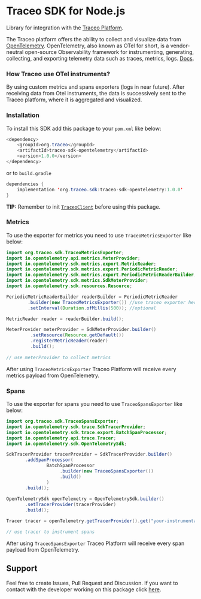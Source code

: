 # Traceo SDK for Node.js

Library for integration with the [Traceo Platform](https://github.com/traceo-dev/traceo).

The Traceo platform offers the ability to collect and visualize data from [OpenTelemetry](https://opentelemetry.io/). OpenTelemetry, also known as OTel for short, is a vendor-neutral open-source Observability framework for instrumenting, generating, collecting, and exporting telemetry data such as traces, metrics, logs. [Docs](https://opentelemetry.io/docs/).

### How Traceo use OTel instruments?
By using custom metrics and spans exporters (logs in near future). After receiving data from Otel instruments, the data is successively sent to the Traceo platform, where it is aggregated and visualized.

### Installation
To install this SDK add this package to your `pom.xml` like below:
```java
<dependency>
    <groupId>org.traceo</groupId>
    <artifactId>traceo-sdk-opentelemetry</artifactId>
    <version>1.0.0</version>
</dependency>
```

or to `build.gradle`

```java
dependencies {
    implementation 'org.traceo.sdk:traceo-sdk-opentelemetry:1.0.0'
}
```

**TIP:** Remember to init [`TraceoClient`]() before using this package.

### Metrics
To use the exporter for metrics you need to use `TraceoMetricsExporter` like below:
```java
import org.traceo.sdk.TraceoMetricsExporter;
import io.opentelemetry.api.metrics.MeterProvider;
import io.opentelemetry.sdk.metrics.export.MetricReader;
import io.opentelemetry.sdk.metrics.export.PeriodicMetricReader;
import io.opentelemetry.sdk.metrics.export.PeriodicMetricReaderBuilder;
import io.opentelemetry.sdk.metrics.SdkMeterProvider;
import io.opentelemetry.sdk.resources.Resource;

PeriodicMetricReaderBuilder readerBuilder = PeriodicMetricReader
        .builder(new TraceoMetricsExporter()) //use traceo exporter here
        .setInterval(Duration.ofMillis(500)); //optional

MetricReader reader = readerBuilder.build();

MeterProvider meterProvider = SdkMeterProvider.builder()
         .setResource(Resource.getDefault())
         .registerMetricReader(reader)
         .build();
         
// use meterProvider to collect metrics
```

After using `TraceoMetricsExporter` Traceo Platform will receive every metrics payload from OpenTelemetry.

### Spans
To use the exporter for spans you need to use `TraceoSpansExporter` like below:
```java
import org.traceo.sdk.TraceoSpansExporter;
import io.opentelemetry.sdk.trace.SdkTracerProvider;
import io.opentelemetry.sdk.trace.export.BatchSpanProcessor;
import io.opentelemetry.api.trace.Tracer;
import io.opentelemetry.sdk.OpenTelemetrySdk;

SdkTracerProvider tracerProvider = SdkTracerProvider.builder()
       .addSpanProcessor(
               BatchSpanProcessor
                    .builder(new TraceoSpansExporter())
                    .build()
               )
       .build();
        
OpenTelemetrySdk openTelemetry = OpenTelemetrySdk.builder()
       .setTracerProvider(tracerProvider)
       .build();

Tracer tracer = openTelemetry.getTracerProvider().get("your-instrumentation-name");

// use tracer to instrument spans
```

After using `TraceoSpansExporter` Traceo Platform will receive every span payload from OpenTelemetry.

## Support
Feel free to create Issues, Pull Request and Discussion. If you want to contact with the developer working on this package click [here](mailto:piotr.szewczyk.software@gmail.com).
